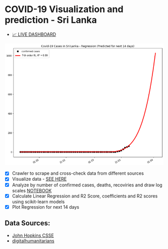 # COVID-19 Visualization and prediction - Sri Lanka

- [📈 LIVE DASHBOARD](https://covid19-sl.netlify.com/)


![alt text](cases.png)

- [X]  Crawler to scrape and cross-check data from different sources
- [X]  Visualize data - [SEE HERE](https://covid19-sl.netlify.com/)
- [X]  Analyze by number of confirmed cases, deaths, recoviries and draw log scales [NOTEBOOK](https://github.com/Savinda/COVID-19-LK-Analysis/blob/master/covid-19-analysis.ipynb)
- [X]  Calculate Linear Regression and R2 Score, coefficients and R2 scores using scikit-learn models
- [X]  Plot Regression for next 14 days

## Data Sources:
- [John Hopkins CSSE](https://github.com/CSSEGISandData/COVID-19/tree/master/csse_covid_19_data/csse_covid_19_time_series)
- [digitalhumanitarians](https://github.com/digitalhumanitarians/COVID-19LK)
